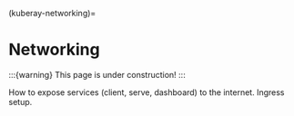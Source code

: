 (kuberay-networking)=

# Networking

:::{warning}
This page is under construction!
:::

How to expose services (client, serve, dashboard) to
the internet. Ingress setup.
